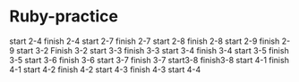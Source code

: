 # Ruby-practice

start 2-4
finish 2-4
start 2-7
finish 2-7
start 2-8
finish 2-8
start 2-9
finish 2-9
start 3-2
Finish 3-2
start 3-3
finish 3-3
start 3-4
finish 3-4
start 3-5
finish 3-5
start 3-6
finish 3-6
start 3-7
finish 3-7
start3-8
finish3-8
start 4-1
finish 4-1
start 4-2
finish 4-2
start 4-3
finish 4-3
start 4-4
